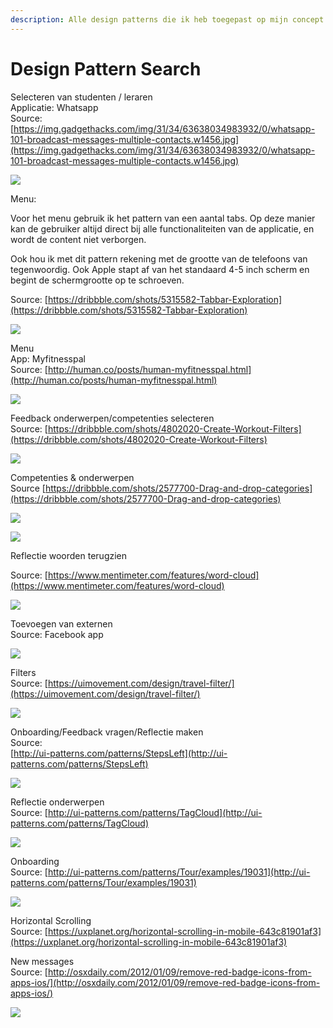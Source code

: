 ```yaml
---
description: Alle design patterns die ik heb toegepast op mijn concept
---
```


# Design Pattern Search

Selecteren van studenten / leraren   
Applicatie: Whatsapp  
Source: [https://img.gadgethacks.com/img/31/34/63638034983932/0/whatsapp-101-broadcast-messages-multiple-contacts.w1456.jpg](https://img.gadgethacks.com/img/31/34/63638034983932/0/whatsapp-101-broadcast-messages-multiple-contacts.w1456.jpg)

![](../.gitbook/assets/whatsapp-101-broadcast-messages-multiple-contacts.w1456.jpg)

Menu:  
  
Voor het menu gebruik ik het pattern van een aantal tabs. Op deze manier kan de gebruiker altijd direct bij alle functionaliteiten van de applicatie, en wordt de content niet verborgen.   
  
Ook hou ik met dit pattern rekening met de grootte van de telefoons van tegenwoordig. Ook Apple stapt af van het standaard 4-5 inch scherm en begint de schermgrootte op te schroeven. 

Source: [https://dribbble.com/shots/5315582-Tabbar-Exploration](https://dribbble.com/shots/5315582-Tabbar-Exploration)

![](../.gitbook/assets/video.gif)

Menu  
App: Myfitnesspal  
Source: [http://human.co/posts/human-myfitnesspal.html](http://human.co/posts/human-myfitnesspal.html)

![](../.gitbook/assets/mfp-more.png)

Feedback onderwerpen/competenties selecteren  
Source: [https://dribbble.com/shots/4802020-Create-Workout-Filters](https://dribbble.com/shots/4802020-Create-Workout-Filters)

![](../.gitbook/assets/filter-draft2.gif)



Competenties & onderwerpen  
Source [https://dribbble.com/shots/2577700-Drag-and-drop-categories](https://dribbble.com/shots/2577700-Drag-and-drop-categories)

![](../.gitbook/assets/sans-titre-1.gif)



![](../.gitbook/assets/gde-education-2.jpg)

Reflectie woorden terugzien

Source: [https://www.mentimeter.com/features/word-cloud](https://www.mentimeter.com/features/word-cloud)

![](../.gitbook/assets/whatsapp-image-2019-06-03-at-19.03.36.jpeg)

Toevoegen van externen  
Source: Facebook app

![](../.gitbook/assets/filter.jpg)

Filters  
Source: [https://uimovement.com/design/travel-filter/](https://uimovement.com/design/travel-filter/)  


![](../.gitbook/assets/55b39d27fcc4b0dc036bd06877e7784a.png)

Onboarding/Feedback vragen/Reflectie maken  
Source:  
[http://ui-patterns.com/patterns/StepsLeft](http://ui-patterns.com/patterns/StepsLeft)

![](../.gitbook/assets/best_screen_shot_2015-01-08_at_09.15.53.png)

Reflectie onderwerpen  
Source: [http://ui-patterns.com/patterns/TagCloud](http://ui-patterns.com/patterns/TagCloud)

![](../.gitbook/assets/best_old_38.jpg)

Onboarding  
Source: [http://ui-patterns.com/patterns/Tour/examples/19031](http://ui-patterns.com/patterns/Tour/examples/19031)

![](../.gitbook/assets/best_screen_shot_2018-07-03_at_12.56.22.png)

  
Horizontal Scrolling  
Source: [https://uxplanet.org/horizontal-scrolling-in-mobile-643c81901af3](https://uxplanet.org/horizontal-scrolling-in-mobile-643c81901af3)

New messages  
Source: [http://osxdaily.com/2012/01/09/remove-red-badge-icons-from-apps-ios/](http://osxdaily.com/2012/01/09/remove-red-badge-icons-from-apps-ios/)



![](../.gitbook/assets/disable-red-badges-on-icons-ios.jpg)

